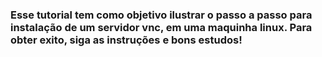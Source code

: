 ### Esse tutorial tem como objetivo ilustrar o passo a passo para instalação de um servidor vnc, em uma maquinha linux. Para obter exito, siga as instruções e bons estudos!

